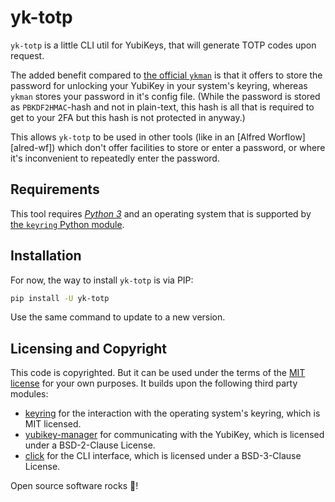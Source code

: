 # yk-totp

`yk-totp` is a little CLI util for YubiKeys,
that will generate TOTP codes upon request.

The added benefit compared to [the official `ykman`][ykman] is that it offers
to store the password for unlocking your YubiKey in your system's keyring,
whereas `ykman` stores your password in it's config file.
(While the password is stored as `PBKDF2HMAC`-hash and not in plain-text,
this hash is all that is required to get to your 2FA
but this hash is not protected in anyway.)

This allows `yk-totp` to be used in other tools (like in an [Alfred Worflow][alred-wf])
which don't offer facilities to store or enter a password,
or where it's inconvenient to repeatedly enter the password.

## Requirements

This tool requires [_Python 3_][python] and an operating system that is supported by [the `keyring` Python module][keyring].

## Installation

For now, the way to install `yk-totp` is via PIP:

```bash
pip install -U yk-totp
```

Use the same command to update to a new version.

## Licensing and Copyright

This code is copyrighted.
But it can be used under the terms of the [MIT license](./LICENSE) for your own purposes.
It builds upon the following third party modules:

- [keyring][keyring] for the interaction with the operating system's keyring, which is MIT licensed.
- [yubikey-manager][ykman] for communicating with the YubiKey, which is licensed under a BSD-2-Clause License.
- [click][click] for the CLI interface, which is licensed under a BSD-3-Clause License.

Open source software rocks 🎸!

[ykman]: https://github.com/Yubico/yubikey-manager#readme
[alfred-wf]: https://www.alfredapp.com/help/workflows/
[python]: https://www.python.org
[keyring]: https://github.com/jaraco/keyring#readme
[click]: https://github.com/pallets/click#readme
